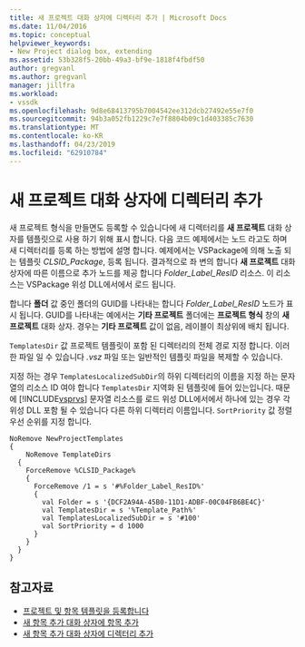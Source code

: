 ```yaml
---
title: 새 프로젝트 대화 상자에 디렉터리 추가 | Microsoft Docs
ms.date: 11/04/2016
ms.topic: conceptual
helpviewer_keywords:
- New Project dialog box, extending
ms.assetid: 53b328f5-20bb-49a3-bf9e-1818f4fbdf50
author: gregvanl
ms.author: gregvanl
manager: jillfra
ms.workload:
- vssdk
ms.openlocfilehash: 9d8e68413795b7004542ee312dcb27492e55e7f0
ms.sourcegitcommit: 94b3a052fb1229c7e7f8804b09c1d403385c7630
ms.translationtype: MT
ms.contentlocale: ko-KR
ms.lasthandoff: 04/23/2019
ms.locfileid: "62910784"
---
```

# <a name="add-directories-to-the-new-project-dialog-box"></a>새 프로젝트 대화 상자에 디렉터리 추가
새 프로젝트 형식을 만들면도 등록할 수 있습니다에 새 디렉터리를 **새 프로젝트** 대화 상자를 템플릿으로 사용 하기 위해 표시 합니다. 다음 코드 예제에서는 노드 라고도 하며 새 디렉터리를 등록 하는 방법에 설명 합니다. 예제에서는 VSPackage에 의해 노출 되는 템플릿 *CLSID_Package*, 등록 됩니다. 결과적으로 좌 변의 합니다 **새 프로젝트** 대화 상자에 따른 이름으로 추가 노드를 제공 합니다 *Folder_Label_ResID* 리소스. 이 리소스는 VSPackage 위성 DLL에서에서 로드 됩니다.

 합니다 **폴더** 값 중인 폴더의 GUID를 나타내는 합니다 *Folder_Label_ResID* 노드가 표시 됩니다. GUID를 나타내는 예에서는 **기타 프로젝트** 폴더에는 **프로젝트 형식** 창의 **새 프로젝트** 대화 상자. 경우는 **기타 프로젝트** 값이 없음, 레이블이 최상위에 배치 됩니다.

 `TemplatesDir` 값 프로젝트 템플릿이 포함 된 디렉터리의 전체 경로 지정 합니다. 이러한 파일 일 수 있습니다 *.vsz* 파일 또는 일반적인 템플릿 파일을 복제할 수 있습니다.

 지정 하는 경우 `TemplatesLocalizedSubDir`의 하위 디렉터리의 이름을 지정 하는 문자열의 리소스 ID 여야 합니다 `TemplatesDir` 지역화 된 템플릿에 들어 있는입니다. 때문에 [!INCLUDE[vsprvs](../../code-quality/includes/vsprvs_md.md)] 문자열 리소스를 로드 위성 DLL에서에서 하나에 있는 경우 각 위성 DLL 포함 될 수 있습니다 다른 하위 디렉터리 이름입니다. `SortPriority` 값 정렬 우선 순위를 지정 합니다.

```
NoRemove NewProjectTemplates
{
    NoRemove TemplateDirs
  {
    ForceRemove %CLSID_Package%
    {
      ForceRemove /1 = s '#%Folder_Label_ResID%'
      {
        val Folder = s '{DCF2A94A-45B0-11D1-ADBF-00C04FB6BE4C}'
        val TemplatesDir = s '%Template_Path%'
        val TemplatesLocalizedSubDir = s '#100'
        val SortPriority = d 1000
      }
    }
  }
}
```

## <a name="see-also"></a>참고자료
- [프로젝트 및 항목 템플릿을 등록합니다](../../extensibility/internals/registering-project-and-item-templates.md)
- [새 항목 추가 대화 상자에 항목 추가](../../extensibility/internals/adding-items-to-the-add-new-item-dialog-boxes.md)
- [새 항목 추가 대화 상자에 디렉터리 추가](../../extensibility/internals/adding-directories-to-the-add-new-item-dialog-box.md)
